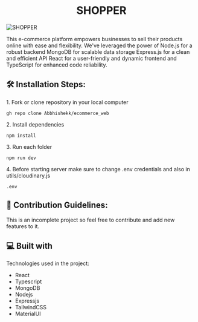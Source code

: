 <h1 align="center" id="title">SHOPPER</h1>
<img src="" alt="SHOPPER" />
<p id="description">This e-commerce platform empowers businesses to sell their products online with ease and flexibility. We've leveraged the power of Node.js for a robust backend MongoDB for scalable data storage Express.js for a clean and efficient API React for a user-friendly and dynamic frontend and TypeScript for enhanced code reliability.</p>

<h2>🛠️ Installation Steps:</h2>

<p>1. Fork or clone repository in your local computer</p>

```
gh repo clone Abbhishekk/ecommerce_web
```

<p>2. Install dependencies</p>

```
npm install 
```

<p>3. Run each folder</p>

```
npm run dev
```

<p>4. Before starting server make sure to change .env credentials and also in utils/cloudinary.js</p>

```
.env
```

<h2>🍰 Contribution Guidelines:</h2>

This is an incomplete project so feel free to contribute and add new features to it.

  
  
<h2>💻 Built with</h2>

Technologies used in the project:

*   React
*   Typescript
*   MongoDB
*   Nodejs
*   Expressjs
*   TailwindCSS
*   MaterialUI
